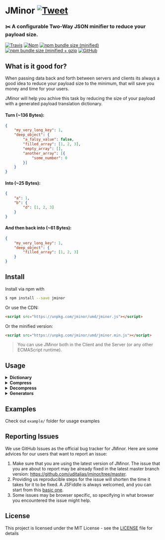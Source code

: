 # JMinor [![Tweet](https://img.shields.io/twitter/url/http/shields.io.svg?style=social)](https://twitter.com/intent/tweet?text=JMinor%20reduces%20your%20payload%20size%20and%20saves%20you%20bandwidth&url=https://github.com/uditalias/jminor&via=uditalias&hashtags=javascript,JSON,minify,developers,webdeveloper)

### ✂️ A configurable Two-Way JSON minifier to reduce your payload size.

[![Travis](https://img.shields.io/travis/uditalias/jminor.svg?style=flat-square)](https://travis-ci.org/uditalias/jminor)
[![Npm](https://img.shields.io/npm/v/jminor.svg?style=flat-square)](https://www.npmjs.com/package/jminor)
[![npm bundle size (minified)](https://img.shields.io/bundlephobia/min/jminor.svg?style=flat-square)](https://unpkg.com/jminor/umd/jminor.min.js)
[![npm bundle size (minified + gzip](https://img.shields.io/bundlephobia/minzip/jminor.svg?style=flat-square)](https://unpkg.com/jminor/umd/jminor.min.js)
[![GitHub](https://img.shields.io/github/license/uditalias/jminor.svg?style=flat-square)](https://github.com/uditalias/jminor/blob/master/LICENSE)

## What is it good for?

When passing data back and forth between servers and clients its always a good idea to reduce your payload size to the minimum, that will save you money and time for your users.

JMinor will help you achive this task by reducing the size of your payload with a generated payload translation dictionary.

#### Turn (~136 Bytes):
```json
{
    "my_very_long_key": 1,
    "deep_object": {
        "a_falsy_value": false,
        "filled_array": [1, 2, 3],
        "empty_array": [],
        "another_array": [{
            "some_number": 0
        }]
    }
}
```

#### Into (~25 Bytes):
```json
{
    "a": 1,
    "b": {
        "d": [1, 2, 3]
    }
}
```

#### And then back into (~61 Bytes):
```json
{
    "my_very_long_key": 1,
    "deep_object": {
        "filled_array": [1, 2, 3]
    }
}
```

## Install
Install via npm with
```sh
$ npm install --save jminor
```

Or use the CDN:

```html
<script src="https://unpkg.com/jminor/umd/jminor.js"></script>
```
Or the minified version:
```html
<script src="https://unpkg.com/jminor/umd/jminor.min.js"></script>
```

> You can use JMinor both in the Client and the Server (or any other ECMAScript runtime).


## Usage

<details>
<summary><b>Dictionary</b></summary>

The first thing to do is to create a Dictionary. The dictionary will hold all the original payload keys mapped to their translations.

```javascript
import { createDictionary } from "jminor";

const dictionary = createDictionary();
```

`createDictionary()` is a factory function that receive a key generator factory.  
A key generator is a module that generates dictionary keys.

**`createDictionary(keyGeneratorFactory)`**

| Name | Type | Required | Default | Description |
| - | - | - | - | - |
| keyGeneratorFactory | [`() => IKeyGenerator`](src/generators/IKeyGenerator.ts) | false | [`createDefaultKeyGenerator`](src/generators/defaultKeyGenerator.ts) | [See below]() |

#### Dictionary API

**`dictionary.replaceKeyGenerator(keyGenerator)`**

| Name | Type | Required | Default | Description |
| - | - | - | - | - |
| keyGenerator | [`IKeyGenerator`](src/generators/IKeyGenerator.ts) | true | - | - |

- replaces the current key generator.  
***Note!*** that this will reset the dictionary.

**`dictionary.fromJSON(data)`**

| Name | Type | Required | Default | Description |
| - | - | - | - | - |
| data | JSON | true | - | - |

- This method will digest the json object passed to it, and generates a uniqe key for each property for later translation

**`dictionary.extendWith(data)`**

| Name | Type | Required | Default | Description |
| - | - | - | - | - |
| data | JSON | true | - | - |

- After dictionary is craeted and generated, you can pass another object to extend the dictionary that was created with the `fromJSON` method.

**`dictionary.export()`**

- Returns the generated dictionary as a raw object.

**`dictionary.import(rawDictionary)`**

| Name | Type | Required | Default | Description |
| - | - | - | - | - |
| rawDictionary | JSON | true | - | exported raw dictionary |

- If you have exported dictionary received from the `export` method, you can import it.

**`dictionary.ktoc(key)`**

| Name | Type | Required | Default | Description |
| - | - | - | - | - |
| key | String | true | - | - |

- Translates original key to generated key, if it exist in the dictionary.

**`dictionary.ctok(ckey)`**

| Name | Type | Required | Default | Description |
| - | - | - | - | - |
| ckey | String | true | - | - |

- Translates generated key to original key, if it exist in the dictionary.
</details>


<details>
<summary><b>Compress</b></summary>

After we have our dictionary with the generated keys, we can go and compress some data.

```javascript
import { compress } from "jminor";

const compressed = compress(data, dictionary, config);
```

**`compress(data, dictionary, config)`**

| Name | Type | Required | Default | Description |
| - | - | - | - | - |
| data | JSON | true | - | A JSON with keys that presented in the dictionary |
| dictionary | Dictionary | true | - | - |
| config | [`ICompressConfig`](src/minifier/ICompressConfig.ts) | false | See below | - |

#### Config and defaults
```javascript
{
    // Translate object keys
    // Default: true
    translateKeys: true,

    null: {

        // Remove null values (null)
        // Default: false
        removeNull: false,

        // If removeNull is true, exclude this keys
        // Default: []
        exclude: []
    },

    boolean: {

        // Remove false values (false)
        // Default: false
        removeFalse: false,

        // If removeFalse is true, exclude this keys
        // Default: []
        exclude: []
    },

    string: {

        // Remove empty strings ("")
        // Default: false
        removeEmpty: false,

        // If removeEmpty is true, exclude this keys
        // Default: []
        exclude: []
    },

    number: {

        // Remove zero values (0)
        // Default: false
        removeZero: false,

        // If removeZero is true, exclude this keys
        // Default: []
        exclude: []
    },

    object: {

        // Remove empty objects ({})
        // Default: false
        removeEmpty: false,

        // If removeEmpty is true, exclude this keys
        // Default: []
        exclude: []
    },

    array: {

        // Remove empty arrays ([])
        // Default: false
        removeEmpty: false,

        // If removeEmpty is true, exclude this keys
        // Default: []
        exclude: []
    }
}
```

***Note!*** All config keys are optionals
</details>

<details>
<summary><b>Decompress</b></summary>

After compressing some data we can decompres it.  
***Note!*** that some data may be truncated based on your compress config.

```javascript
import { decompress } from "jminor";

const data = decompress(compressed, dictionary);
```

**`decompress(compressed, dictionary)`**

| Name | Type | Required | Default | Description |
| - | - | - | - | - |
| compressed | JSON | true | - | A JSON with keys that presented in the dictionary |
| dictionary | Dictionary | true | - | - |
</details>

<details>
<summary><b>Generators</b></summary>

### JMinor comes with two built in key generators:
- `DefaultKeyGenerator` - generates keys in the form of `aaa`, `aab`, `zxc` etc.  

- `NumericKeyGenerator` - generates keys in the form of a numeric ascending series.

You can create your own key generator, if you will, you should implement the [`IKeyGenerator`](src/generators/IKeyGenerator.ts) interface.

See the `generators/` folder for source example
</details>

## Examples

Check out `example/` folder for usage examples

## Reporting Issues

We use GitHub Issues as the official bug tracker for JMinor. Here are some advices for our users that want to report an issue:

1. Make sure that you are using the latest version of JMinor. The issue that you are about to report may be already fixed in the latest master branch version: https://github.com/uditalias/jminor/tree/master.
2. Providing us reproducible steps for the issue will shorten the time it takes for it to be fixed. A JSFiddle is always welcomed, and you can start from this [basic one](https://jsfiddle.net/udidu/7x38s4gb/1).
3. Some issues may be browser specific, so specifying in what browser you encountered the issue might help.

## License

This project is licensed under the MIT License - see the [LICENSE](LICENSE) file for details